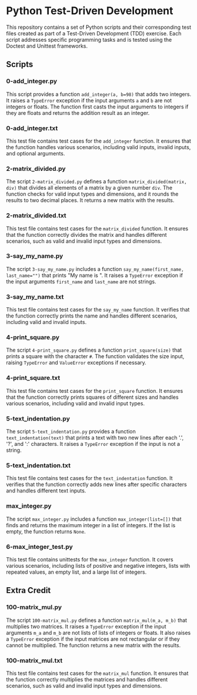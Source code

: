 # Python Test-Driven Development

This repository contains a set of Python scripts and their corresponding test files created as part of a Test-Driven Development (TDD) exercise. Each script addresses specific programming tasks and is tested using the Doctest and Unittest frameworks.

## Scripts

### 0-add_integer.py

This script provides a function `add_integer(a, b=98)` that adds two integers. It raises a `TypeError` exception if the input arguments `a` and `b` are not integers or floats. The function first casts the input arguments to integers if they are floats and returns the addition result as an integer.

### 0-add_integer.txt

This test file contains test cases for the `add_integer` function. It ensures that the function handles various scenarios, including valid inputs, invalid inputs, and optional arguments.

### 2-matrix_divided.py

The script `2-matrix_divided.py` defines a function `matrix_divided(matrix, div)` that divides all elements of a matrix by a given number `div`. The function checks for valid input types and dimensions, and it rounds the results to two decimal places. It returns a new matrix with the results.

### 2-matrix_divided.txt

This test file contains test cases for the `matrix_divided` function. It ensures that the function correctly divides the matrix and handles different scenarios, such as valid and invalid input types and dimensions.

### 3-say_my_name.py

The script `3-say_my_name.py` includes a function `say_my_name(first_name, last_name="")` that prints "My name is <first name> <last name>". It raises a `TypeError` exception if the input arguments `first_name` and `last_name` are not strings.

### 3-say_my_name.txt

This test file contains test cases for the `say_my_name` function. It verifies that the function correctly prints the name and handles different scenarios, including valid and invalid inputs.

### 4-print_square.py

The script `4-print_square.py` defines a function `print_square(size)` that prints a square with the character `#`. The function validates the size input, raising `TypeError` and `ValueError` exceptions if necessary.

### 4-print_square.txt

This test file contains test cases for the `print_square` function. It ensures that the function correctly prints squares of different sizes and handles various scenarios, including valid and invalid input types.

### 5-text_indentation.py

The script `5-text_indentation.py` provides a function `text_indentation(text)` that prints a text with two new lines after each '.', '?', and ':' characters. It raises a `TypeError` exception if the input is not a string.

### 5-text_indentation.txt

This test file contains test cases for the `text_indentation` function. It verifies that the function correctly adds new lines after specific characters and handles different text inputs.

### max_integer.py

The script `max_integer.py` includes a function `max_integer(list=[])` that finds and returns the maximum integer in a list of integers. If the list is empty, the function returns `None`.

### 6-max_integer_test.py

This test file contains unittests for the `max_integer` function. It covers various scenarios, including lists of positive and negative integers, lists with repeated values, an empty list, and a large list of integers.

## Extra Credit

### 100-matrix_mul.py

The script `100-matrix_mul.py` defines a function `matrix_mul(m_a, m_b)` that multiplies two matrices. It raises a `TypeError` exception if the input arguments `m_a` and `m_b` are not lists of lists of integers or floats. It also raises a `TypeError` exception if the input matrices are not rectangular or if they cannot be multiplied. The function returns a new matrix with the results.

### 100-matrix_mul.txt

This test file contains test cases for the `matrix_mul` function. It ensures that the function correctly multiplies the matrices and handles different scenarios, such as valid and invalid input types and dimensions.


